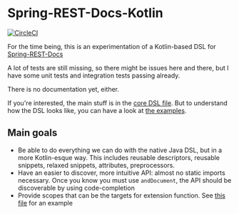 # Spring-REST-Docs-Kotlin

[![CircleCI](https://circleci.com/gh/Ninja-Squad/spring-rest-docs-kotlin.svg?style=svg)](https://circleci.com/gh/Ninja-Squad/spring-rest-docs-kotlin)

For the time being, this is an experimentation of a Kotlin-based DSL for [Spring-REST-Docs](https://spring.io/projects/spring-restdocs)

A lot of tests are still missing, so there might be issues here and there, but I have some unit tests
and integration tests passing already.

There is no documentation yet, either.

If you're interested, the main stuff is in the [core DSL file](core/src/main/kotlin/com/ninjasquad/springrestdocskotlin/core/dsl.kt). But to understand how the DSL looks like, you can
have a look at [the examples](examples/src/main/kotlin/com/ninjasquad/springrestdocskotlin/examples).

## Main goals

- Be able to do everything we can do with the native Java DSL, but in a more Kotlin-esque way.
  This includes reusable descriptors, reusable snippets, relaxed snippets, attributes, preprocessors.
- Have an easier to discover, more intuitive API: almost no static imports necessary. 
  Once you know you must use `andDocument`, the API should be discoverable by using code-completion
- Provide scopes that can be the targets for extension function. See [this file](examples/src/main/kotlin/com/ninjasquad/springrestdocskotlin/examples/ExtensionFunctionsExampleTest.kt) for an example
